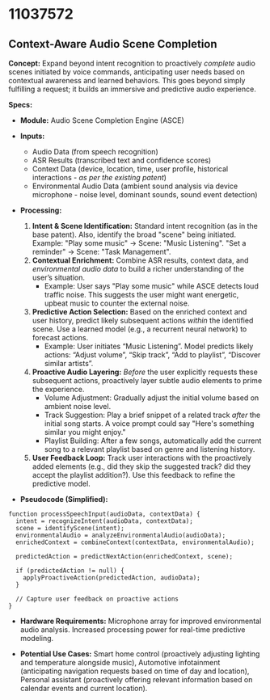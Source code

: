 # 11037572

## Context-Aware Audio Scene Completion

**Concept:** Expand beyond intent recognition to proactively *complete* audio scenes initiated by voice commands, anticipating user needs based on contextual awareness and learned behaviors. This goes beyond simply fulfilling a request; it builds an immersive and predictive audio experience.

**Specs:**

*   **Module:** Audio Scene Completion Engine (ASCE)
*   **Inputs:**
    *   Audio Data (from speech recognition)
    *   ASR Results (transcribed text and confidence scores)
    *   Context Data (device, location, time, user profile, historical interactions - *as per the existing patent*)
    *   Environmental Audio Data (ambient sound analysis via device microphone - noise level, dominant sounds, sound event detection)
*   **Processing:**
    1.  **Intent & Scene Identification:**  Standard intent recognition (as in the base patent).  Also, identify the broad "scene" being initiated. Example: "Play some music" -> Scene: "Music Listening".  "Set a reminder" -> Scene: "Task Management".
    2.  **Contextual Enrichment:** Combine ASR results, context data, and *environmental audio data* to build a richer understanding of the user’s situation.  
        *   Example: User says "Play some music" while ASCE detects loud traffic noise.  This suggests the user might want energetic, upbeat music to counter the external noise.
    3.  **Predictive Action Selection:** Based on the enriched context and user history, predict likely subsequent actions *within* the identified scene.  Use a learned model (e.g., a recurrent neural network) to forecast actions.
        *   Example: User initiates “Music Listening”.  Model predicts likely actions: “Adjust volume”, “Skip track”, “Add to playlist”, “Discover similar artists”.
    4.  **Proactive Audio Layering:**  *Before* the user explicitly requests these subsequent actions, proactively layer subtle audio elements to prime the experience.
        *   Volume Adjustment: Gradually adjust the initial volume based on ambient noise level.
        *   Track Suggestion: Play a brief snippet of a related track *after* the initial song starts.  A voice prompt could say "Here's something similar you might enjoy."
        *   Playlist Building: After a few songs, automatically add the current song to a relevant playlist based on genre and listening history.
    5.  **User Feedback Loop:**  Track user interactions with the proactively added elements (e.g., did they skip the suggested track? did they accept the playlist addition?).  Use this feedback to refine the predictive model.

*   **Pseudocode (Simplified):**

```
function processSpeechInput(audioData, contextData) {
  intent = recognizeIntent(audioData, contextData);
  scene = identifyScene(intent);
  environmentalAudio = analyzeEnvironmentalAudio(audioData);
  enrichedContext = combineContext(contextData, environmentalAudio);

  predictedAction = predictNextAction(enrichedContext, scene);

  if (predictedAction != null) {
    applyProactiveAction(predictedAction, audioData);
  }

  // Capture user feedback on proactive actions
}
```

*   **Hardware Requirements:**  Microphone array for improved environmental audio analysis. Increased processing power for real-time predictive modeling.

*   **Potential Use Cases:**  Smart home control (proactively adjusting lighting and temperature alongside music),  Automotive infotainment (anticipating navigation requests based on time of day and location),  Personal assistant (proactively offering relevant information based on calendar events and current location).